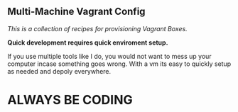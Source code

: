 ## Multi-Machine Vagrant Config
*This is a collection of recipes for provisioning Vagrant Boxes.*

**Quick development requires quick enviroment setup.**

If you use multiple tools like I do, you would not want to mess up your computer incase something goes wrong. 
With a vm its easy to quickly setup as needed and depoly everywhere.















# ALWAYS         BE            CODING
   
   

                                       
